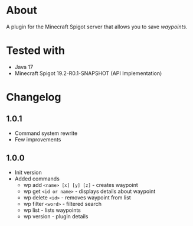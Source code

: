 # About

A plugin for the Minecraft Spigot server that allows you to save *waypoints*.

# Tested with
- Java 17
- Minecraft Spigot 19.2-R0.1-SNAPSHOT (API Implementation)

# Changelog
## 1.0.1
- Command system rewrite
- Few improvements
## 1.0.0
- Init version
- Added commands 
    - wp add `<name> [x] [y] [z]` - creates waypoint
    - wp get `<id or name>` - displays details about waypoint
    - wp delete `<id>` - removes waypoint from list
    - wp filter `<word>` - filtered search
    - wp list - lists waypoints
    - wp version - plugin details